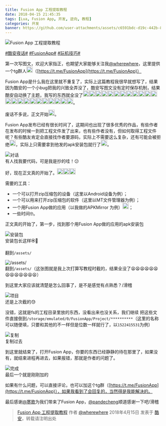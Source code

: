 ```yaml
---
title: Fusion App 工程提取教程
date: 2018-04-15 21:45:35
tags: [Lua, Fusion App, 开发, 逆向, 教程]
categories: 开发
banner: https://github.com/user-attachments/assets/c6591bdc-d19c-442b-8dce-285965051026
---
```

![Fusion App 工程提取教程](https://github.com/user-attachments/assets/c6591bdc-d19c-442b-8dce-285965051026)

<style>
  img.emoji {
    height: 20px;
    width: 20px;
    margin-bottom: -4px !important;
    display: unset;
  }
</style>

[#酷安夜话#](https://www.coolapk.com/t/酷安夜话) [#FusionApp#](https://www.coolapk.com/t/FusionApp) [#玩机技巧#](https://www.coolapk.com/t/玩机技巧)

第一次写图文，欢迎大家指正，也期望大家能够关注我[@wherewhere](https://www.coolapk.com/u/wherewhere)，这里提供一个tg群人<img class="emoji" src="https://github.com/user-attachments/assets/a41c4103-50a4-4619-a2ca-19dcb8c3d784" alt="滑稽" />（[https://t.me/FusionApp](https://t.me/FusionApp)）

Fusion App是什么我在这里就不重复了，实际上这篇教程我很早就想写了，结果因为酷安的一个小bug把我的兴致全弄没了，酷安写图文没有定时保存机制，结果酷安自动换了主题，我写的东西就全没了<img class="emoji" src="https://github.com/user-attachments/assets/447148d6-2e28-4c58-8bf0-f5ae0159c4d4" alt="阴险" /><img class="emoji" src="https://github.com/user-attachments/assets/447148d6-2e28-4c58-8bf0-f5ae0159c4d4" alt="阴险" /><img class="emoji" src="https://github.com/user-attachments/assets/447148d6-2e28-4c58-8bf0-f5ae0159c4d4" alt="阴险" /><img class="emoji" src="https://github.com/user-attachments/assets/447148d6-2e28-4c58-8bf0-f5ae0159c4d4" alt="阴险" /><img class="emoji" src="https://github.com/user-attachments/assets/0cc25f2e-a30d-4b9e-86f3-0b5a22388610" alt="泪" /><img class="emoji" src="https://github.com/user-attachments/assets/0cc25f2e-a30d-4b9e-86f3-0b5a22388610" alt="泪" /><img class="emoji" src="https://github.com/user-attachments/assets/0cc25f2e-a30d-4b9e-86f3-0b5a22388610" alt="泪" /><img class="emoji" src="https://github.com/user-attachments/assets/0cc25f2e-a30d-4b9e-86f3-0b5a22388610" alt="泪" /><img class="emoji" src="https://github.com/user-attachments/assets/0cc25f2e-a30d-4b9e-86f3-0b5a22388610" alt="泪" /><img class="emoji" src="https://github.com/user-attachments/assets/0cc25f2e-a30d-4b9e-86f3-0b5a22388610" alt="泪" /><img class="emoji" src="https://github.com/user-attachments/assets/0cc25f2e-a30d-4b9e-86f3-0b5a22388610" alt="泪" /><img class="emoji" src="https://github.com/user-attachments/assets/0cc25f2e-a30d-4b9e-86f3-0b5a22388610" alt="泪" /><img class="emoji" src="https://github.com/user-attachments/assets/0cc25f2e-a30d-4b9e-86f3-0b5a22388610" alt="泪" /><img class="emoji" src="https://github.com/user-attachments/assets/0cc25f2e-a30d-4b9e-86f3-0b5a22388610" alt="泪" /><img class="emoji" src="https://github.com/user-attachments/assets/0cc25f2e-a30d-4b9e-86f3-0b5a22388610" alt="泪" /><img class="emoji" src="https://github.com/user-attachments/assets/0cc25f2e-a30d-4b9e-86f3-0b5a22388610" alt="泪" /><img class="emoji" src="https://github.com/user-attachments/assets/0cc25f2e-a30d-4b9e-86f3-0b5a22388610" alt="泪" /><img class="emoji" src="https://github.com/user-attachments/assets/0cc25f2e-a30d-4b9e-86f3-0b5a22388610" alt="泪" /><img class="emoji" src="https://github.com/user-attachments/assets/0cc25f2e-a30d-4b9e-86f3-0b5a22388610" alt="泪" /><img class="emoji" src="https://github.com/user-attachments/assets/0cc25f2e-a30d-4b9e-86f3-0b5a22388610" alt="泪" /><img class="emoji" src="https://github.com/user-attachments/assets/0cc25f2e-a30d-4b9e-86f3-0b5a22388610" alt="泪" /><img class="emoji" src="https://github.com/user-attachments/assets/0cc25f2e-a30d-4b9e-86f3-0b5a22388610" alt="泪" /><img class="emoji" src="https://github.com/user-attachments/assets/0cc25f2e-a30d-4b9e-86f3-0b5a22388610" alt="泪" />。

废话不多说，正文开始<img class="emoji" src="https://github.com/user-attachments/assets/13e011f2-db17-4ae4-bc8d-e03db713dfa7" alt="流汗滑稽" />。

Fusion App发布已经有很长时间了，这期间也出现了很多优秀的作品，有些作者在发布的时候一到把工程文件发了出来，也有些作者没有，但如何取得工程文件呢？有些酷友肯定会直接找作者要源码，实际上不需要这么复杂，还有可能会被拒绝<img class="emoji" src="https://github.com/user-attachments/assets/13e011f2-db17-4ae4-bc8d-e03db713dfa7" alt="流汗滑稽" />，实际上只需要拿到他发的apk安装包就行了<img class="emoji" src="https://github.com/user-attachments/assets/d19db88e-c656-4444-93ce-2e3d54e69a4b" alt="doge原谅ta" />。<!--more-->

<img src="https://github.com/user-attachments/assets/9ed46191-15f3-49dd-bcd3-cedcf3e4c419" alt="对话" />
<figcaption>有人找我要代码，可是我是抄的哇！😕</figcaption>

好，现在正文真的开始了。<img class="emoji" src="https://github.com/user-attachments/assets/39550772-d9e5-4b32-a9e7-e96aa418b981" alt="稽滑" /><img alt="斗鸡眼滑稽" src="https://github.com/user-attachments/assets/ae6742e1-0243-48e6-852e-364bf7f713b6" class="emoji" /><img class="emoji" src="https://github.com/user-attachments/assets/a41c4103-50a4-4619-a2ca-19dcb8c3d784" alt="滑稽" />

需要的工具：

- 一个可以打开zip压缩包的设备（这里以Android设备为例）；
- 一个可以用来打开zip压缩包的软件（这里以MT文件管理器为例）；
- 一个用Fusion App做的应用（以我做的APKMirror 为例）<img class="emoji" src="https://github.com/user-attachments/assets/13e011f2-db17-4ae4-bc8d-e03db713dfa7" alt="流汗滑稽" />；
- 一些时间🤓。

正文真的开始了，第一步，找到那个用Fusion App做的应用的apk安装包

<img src="https://github.com/user-attachments/assets/8ee40f4e-653d-42bd-ba28-0f7df0ad3b56" alt="安装包" />
<figcaption>安装包长这样🏵️🐔</figcaption>

翻到`/assets/`

<img src="https://github.com/user-attachments/assets/4519c036-6ae0-466d-82e7-be078fe2bd6c" alt="/assets/" />
<figcaption>翻到<code>/assets/</code>（这张图就是我上次打算写教程时截的，结果全没了😫😫😫😫😫😫😫😫😫😫😫😫😫）</figcaption>

到这里大家应该就清楚是怎么回事了，是不是感觉有点熟悉？/滑稽

<img src="https://github.com/user-attachments/assets/c9b17f27-97b8-479f-b462-25ed803b0c7e" alt="项目" />
<figcaption>还是上次截的😓</figcaption>

没错，这就是fs的工程目录里放的东西，没看出来也没关系，我们继续
把这些文件直接倒到`/storage/emulated/0/FusionApp/Project/**********`（这里的名称可以随便填，只要和其他的不一样但是位数一样就行了，以`1522415531`为例）

<img src="https://github.com/user-attachments/assets/3eb0200d-ee78-482c-a404-4c5417741877" alt="复制" />
<figcaption>复制过去</figcaption>

到这里就结束了，打开Fusion App，你要的东西已经静静的待在那里了，如果没有，就结束进程再进去，如果报错，那就是作者的问题了。

<img src="https://github.com/user-attachments/assets/c3438d2a-2ece-4ab1-bec4-2f1a8713113e" alt="完成" />
<figcaption>最后一个就是刚刚加的</figcaption>

如果有什么问题，可以直接评论，也可以加这个tg群（[https://t.me/FusionApp](https://t.me/FusionApp)），如果我看到了会回复的，当然得是我能解决的。

最后感谢[@寒歌](https://www.coolapk.com/u/寒歌)为我们带来了Fusion App，[@pandecheng](https://www.coolapk.com/u/pandecheng)顺道感谢一下吧/滑稽

> [Fusion App 工程提取教程](https://www.coolapk.com/feed/6170506?shareKey=MzQzMzNiNDgxOWRkNjYzMTI0MWU) 作者 [@wherewhere](https://www.coolapk.com/u/wherewhere) 2018年4月15日 发表于 [酷安](https://www.coolapk.com "Coolapk")，转载请注明出处
